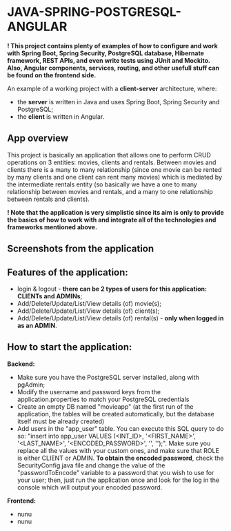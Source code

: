 # JAVA-SPRING-POSTGRESQL-ANGULAR

**! This project contains plenty of examples of how to configure and work with Spring Boot, Spring Security, PostgreSQL database, Hibernate framework, REST APIs, and even write tests using JUnit and Mockito. Also, Angular components, services, routing, and other usefull stuff can be found on the frontend side.**

An example of a working project with a **client-server** architecture, where:
* the **server** is written in Java and uses Spring Boot, Spring Security and PostgreSQL;
* the **client** is written in Angular.

## App overview
This project is basically an application that allows one to perform CRUD operations on 3 entities: movies, clients and rentals. Between movies and clients there is a many to many relationship (since one movie can be rented by many clients and one client can rent many movies) which is mediated by the intermediate rentals entity (so basically we have a one to many relationship between movies and rentals, and a many to one relationship between rentals and clients).

**! Note that the application is very simplistic since its aim is only to provide the basics of how to work with and integrate all of the technologies and frameworks mentioned above.**

## Screenshots from the application

## Features of the application:
* login & logout - **there can be 2 types of users for this application: CLIENTs and ADMINs**;
* Add/Delete/Update/List/View details (of) movie(s);
* Add/Delete/Update/List/View details (of) client(s);
* Add/Delete/Update/List/View details (of) rental(s) - **only when logged in as an ADMIN**.

## How to start the application:
**Backend:**
* Make sure you have the PostgreSQL server installed, along with pgAdmin;
* Modify the username and password keys from the application.properties to match your PostgreSQL credentials
* Create an empty DB named "movieapp" (at the first run of the application, the tables will be created automatically, but the database itself must be already created)
* Add users in the "app_user" table. You can execute this SQL query to do so: "insert into app_user VALUES (<INT_ID>, '<FIRST_NAME>', '<LAST_NAME>', '<ENCODED_PASSWORD>', '<USERNAME>', '<ROLE>');". Make sure you replace all the values with your custom ones, and make sure that ROLE is either CLIENT or ADMIN. **To obtain the encoded password**, check the SecurityConfig.java file and change the value of the "passwordToEncode" variable to a password that you wish to use for your user; then, just run the application once and look for the log in the console which will output your encoded password.

**Frontend:**
* nunu
* nunu

